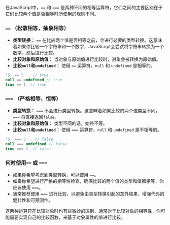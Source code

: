 在JavaScript中，`==` 和 `===` 是两种不同的相等运算符，它们之间的主要区别在于它们比较两个值是否相等时所使用的规则不同。

### `==` （松散相等，抽象相等）

- **类型转换：** `==` 在比较两个值是否相等之前，会进行必要的类型转换。这意味着如果你比较一个字符串和一个数字，JavaScript会尝试将字符串转换为一个数字，然后进行比较。
- **比较对象和原始值：** 当对象与原始值进行比较时，对象会被转换为原始值。
- **比较`null`和`undefined`：** 使用 `==` 运算符，`null` 和 `undefined` 是相等的。

```javascript
'5' == 5    // true
null == undefined // true
true == 1  // true
```

### `===` （严格相等，恒等）

- **类型转换：** `===` 不会进行类型转换。这意味着如果比较的两个值类型不同，`===` 将直接返回`false`。
- **比较对象和原始值：** 类型不同的话，始终不等。
- **比较`null`和`undefined`：** 使用 `===` 运算符，`null` 和 `undefined` 是不相等的。

```javascript
'5' === 5    // false
null === undefined // false
true === 1  // false
```

### 何时使用`==` 或 `===`

- 如果你希望考虑到类型转换，可以使用 `==`。
- 如果你希望进行严格的相等性检查，确保比较的两个值的类型和值都相等，你应该使用 `===`。
- 通常推荐使用 `===` 进行比较，以避免由类型转换引起的意外结果，增强代码的健壮性和可预测性。

这两种运算符在比较对象时也有些微妙的区别，通常对于比较对象的相等性，你可能需要实现自己的比较函数，来基于对象属性的值进行比较。